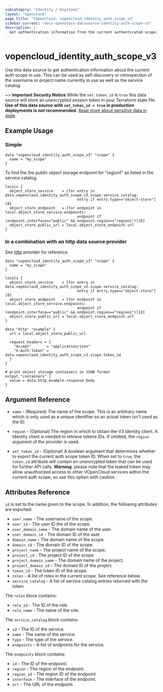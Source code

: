 ```yaml
---
subcategory: "Identity / Keystone"
layout: "openstack"
page_title: "VOpenCloud: vopencloud_identity_auth_scope_v3"
sidebar_current: "docs-openstack-datasource-identity-auth-scope-v3"
description: |-
  Get authentication information from the current authenticated scope.
---
```


# vopencloud\_identity\_auth\_scope\_v3

Use this data source to get authentication information about the current
auth scope in use. This can be used as self-discovery or introspection of
the username or project name currently in use as well as the service catalog.

~> **Important Security Notice** While the `set_token_id` is `true` this data
source will store an *unencrypted* session token in your Terraform state file.
**Use of this data source with `set_token_id = true` in production deployments
is *not* recommended**.
[Read more about sensitive data in state](https://www.terraform.io/docs/language/state/sensitive-data.html).

## Example Usage

### Simple

```hcl
data "vopencloud_identity_auth_scope_v3" "scope" {
  name = "my_scope"
}
```

To find the the public object storage endpoint for "region1" as listed in the
service catalog:

```hcl
locals {
  object_store_service    = [for entry in data.vopencloud_identity_auth_scope_v3.scope.service_catalog:
                                 entry if entry.type=="object-store"][0]
  object_store_endpoint   = [for endpoint in local.object_store_service.endpoints:
                                 endpoint if (endpoint.interface=="public" && endpoint.region=="region1")][0]
  object_store_public_url = local.object_store_endpoint.url
}
```

### In a combination with an http data source provider

See [http](/providers/hashicorp/http/latest/docs/data-sources/http) provider for reference.

```hcl
data "vopencloud_identity_auth_scope_v3" "scope" {
  name = "my_scope"
}
```

```hcl
locals {
  object_store_service    = [for entry in data.vopencloud_identity_auth_scope_v3.scope.service_catalog:
                                 entry if entry.type=="object-store"][0]
  object_store_endpoint   = [for endpoint in local.object_store_service.endpoints:
                                 endpoint if (endpoint.interface=="public" && endpoint.region=="region1")][0]
  object_store_public_url = local.object_store_endpoint.url
}

data "http" "example" {
  url = local.object_store_public_url

  request_headers = {
    "Accept"       = "application/json"
    "X-Auth-Token" = data.vopencloud_identity_auth_scope_v3.scope.token_id
  }
}

# print object storage containers in JSON format
output "containers" {
  value = data.http.example.response_body
}
```

## Argument Reference

* `name` - (Required) The name of the scope. This is an arbitrary name which is
  only used as a unique identifier so an actual token isn't used as the ID.

* `region` - (Optional) The region in which to obtain the V3 Identity client.
  A Identity client is needed to retrieve tokens IDs. If omitted, the
  `region` argument of the provider is used.

* `set_token_id` - (Optional) A boolean argument that determines whether to
  export the current auth scope token ID. When set to `true`, the `token_id`
  attribute will contain an unencrypted token that can be used for further API
  calls. **Warning**: please note that the leaked token may allow unauthorized
  access to other VOpenCloud services within the current auth scope, so use this
  option with caution.

## Attributes Reference

`id` is set to the name given to the scope. In addition, the following attributes
are exported:

* `user_name` - The username of the scope.
* `user_id` - The user ID the of the scope.
* `user_domain_name` - The domain name of the user.
* `user_domain_id` - The domain ID of the user.
* `domain_name` - The domain name of the scope.
* `domain_id` - The domain ID of the scope.
* `project_name` - The project name of the scope.
* `project_id` - The project ID of the scope.
* `project_domain_name` - The domain name of the project.
* `project_domain_id` - The domain ID of the project.
* `token_id` - The token ID of the scope.
* `roles` - A list of roles in the current scope. See reference below.
* `service_catalog` - A list of service catalog entries returned with the token.

The `roles` block contains:

* `role_id` - The ID of the role.
* `role_name` - The name of the role.

The `service_catalog` block contains:

* `id` - The ID of the service.
* `name` - The name of the service.
* `type` - The type of the service.
* `endpoints` - A list of endpoints for the service.

The `endpoints` block contains:

* `id` - The ID of the endpoint.
* `region` - The region of the endpoint.
* `region_id` - The region ID of the endpoint.
* `interface` - The interface of the endpoint.
* `url` - The URL of the endpoint.

